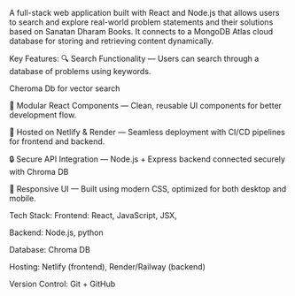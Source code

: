 
 A full-stack web application built with React and Node.js that allows users to search and explore 
 real-world problem statements and their solutions based on Sanatan Dharam Books. It connects to 
 a MongoDB Atlas cloud database for storing and retrieving content dynamically.
 
 Key Features:
🔍 Search Functionality — Users can search through a database of problems using keywords.

Cheroma Db for vector search 

🧩 Modular React Components — Clean, reusable UI components for better development flow.

🚀 Hosted on Netlify & Render — Seamless deployment with CI/CD pipelines for frontend and backend.

🔒 Secure API Integration — Node.js + Express backend connected securely with Chroma DB

🎨 Responsive UI — Built using modern CSS, optimized for both desktop and mobile.

Tech Stack:
Frontend: React, JavaScript, JSX, 

Backend: Node.js, python

Database: Chroma DB

Hosting: Netlify (frontend), Render/Railway (backend)

Version Control: Git + GitHub

